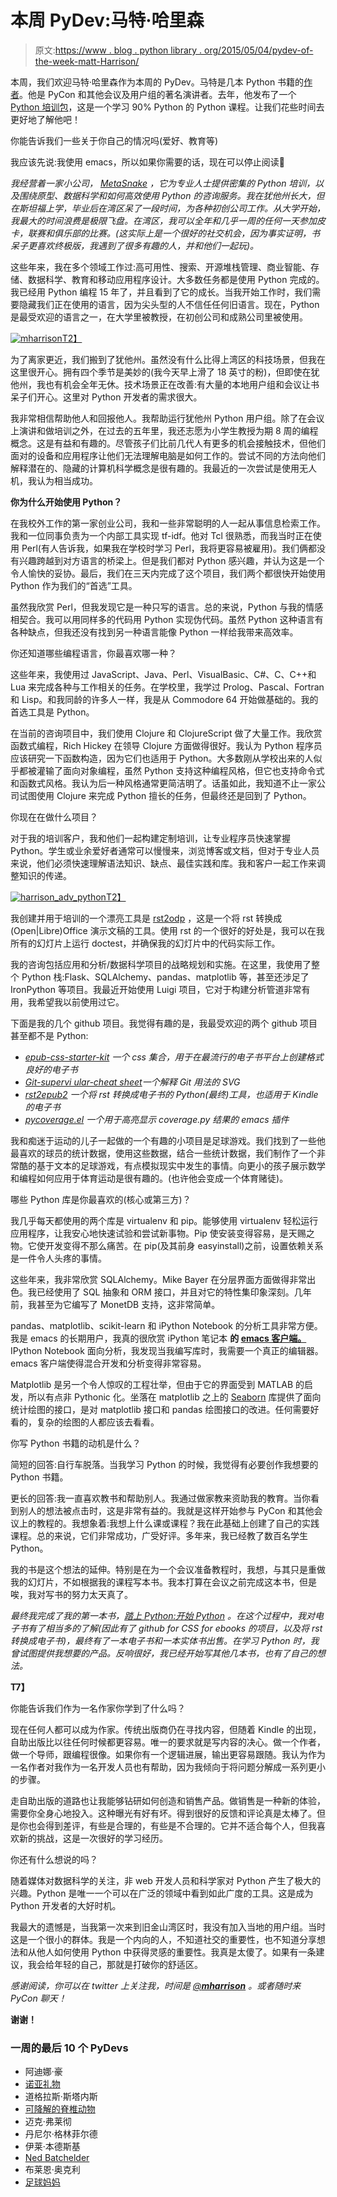 # 本周 PyDev:马特·哈里森

> 原文:[https://www . blog . python library . org/2015/05/04/pydev-of-the-week-matt-Harrison/](https://www.blog.pythonlibrary.org/2015/05/04/pydev-of-the-week-matt-harrison/)

本周，我们欢迎马特·哈里森作为本周的 PyDev。马特是几本 Python 书籍的[作者](http://www.amazon.com/Matt-Harrison/e/B0077BQLH6/ref=sr_ntt_srch_lnk_1?qid=1425332217&sr=8-1)。他是 PyCon 和其他会议及用户组的著名演讲者。去年，他发布了一个 [Python 培训包](http://www.hairysun.com/90py/)，这是一个学习 90% Python 的 Python 课程。让我们花些时间去更好地了解他吧！

你能告诉我们一些关于你自己的情况吗(爱好、教育等)

我应该先说:我使用 emacs，所以如果你需要的话，现在可以停止阅读🙂

*我经营着一家小公司， [MetaSnake](http://metasnake.com) ，它为专业人士提供密集的 Python 培训，以及围绕原型、数据科学和如何高效使用 Python 的咨询服务。我在犹他州长大，但在斯坦福上学，毕业后在湾区呆了一段时间，为各种初创公司工作。从大学开始，我最大的时间浪费是极限飞盘。在湾区，我可以全年和几乎一周的任何一天参加皮卡，联赛和俱乐部的比赛。(这实际上是一个很好的社交机会，因为事实证明，书呆子更喜欢终极版，我遇到了很多有趣的人，并和他们一起玩)。*

这些年来，我在多个领域工作过:高可用性、搜索、开源堆栈管理、商业智能、存储、数据科学、教育和移动应用程序设计。大多数任务都是使用 Python 完成的。我已经用 Python 编程 15 年了，并且看到了它的成长。当我开始工作时，我们需要隐藏我们正在使用的语言，因为尖头型的人不信任任何旧语言。现在，Python 是最受欢迎的语言之一，在大学里被教授，在初创公司和成熟公司里被使用。

[![mharrison](../Images/1778af80d4edbd23778479dc92a2560d.png)T2】](http://hairysun.com/)

为了离家更近，我们搬到了犹他州。虽然没有什么比得上湾区的科技场景，但我在这里很开心。拥有四个季节是美妙的(我今天早上滑了 18 英寸的粉)，但即使在犹他州，我也有机会全年无休。技术场景正在改善:有大量的本地用户组和会议让书呆子们开心。这里对 Python 开发者的需求很大。

我非常相信帮助他人和回报他人。我帮助运行犹他州 Python 用户组。除了在会议上演讲和做培训之外，在过去的五年里，我还志愿为小学生教授为期 8 周的编程概念。这是有益和有趣的。尽管孩子们比前几代人有更多的机会接触技术，但他们面对的设备和应用程序让他们无法理解电脑是如何工作的。尝试不同的方法向他们解释潜在的、隐藏的计算机科学概念是很有趣的。我最近的一次尝试是使用无人机，我认为相当成功。

**你为什么开始使用 Python？**

在我校外工作的第一家创业公司，我和一些非常聪明的人一起从事信息检索工作。我和一位同事负责为一个内部工具实现 tf-idf。他对 Tcl 很熟悉，而我当时正在使用 Perl(有人告诉我，如果我在学校时学习 Perl，我将更容易被雇用)。我们俩都没有兴趣跨越到对方语言的桥梁上。但是我们都对 Python 感兴趣，并认为这是一个令人愉快的妥协。最后，我们在三天内完成了这个项目，我们两个都很快开始使用 Python 作为我们的“首选”工具。

虽然我欣赏 Perl，但我发现它是一种只写的语言。总的来说，Python 与我的情感相契合。我可以用同样多的代码用 Python 实现伪代码。虽然 Python 这种语言有各种缺点，但我还没有找到另一种语言能像 Python 一样给我带来高效率。

你还知道哪些编程语言，你最喜欢哪一种？

这些年来，我使用过 JavaScript、Java、Perl、VisualBasic、C#、C、C++和 Lua 来完成各种与工作相关的任务。在学校里，我学过 Prolog、Pascal、Fortran 和 Lisp。和我同龄的许多人一样，我是从 Commodore 64 开始做基础的。我的首选工具是 Python。

在当前的咨询项目中，我们使用 Clojure 和 ClojureScript 做了大量工作。我欣赏函数式编程，Rich Hickey 在领导 Clojure 方面做得很好。我认为 Python 程序员应该研究一下函数构造，因为它们也适用于 Python。大多数刚从学校出来的人似乎都被灌输了面向对象编程，虽然 Python 支持这种编程风格，但它也支持命令式和函数式风格。我认为后一种风格通常更简洁明了。话虽如此，我知道不止一家公司试图使用 Clojure 来完成 Python 擅长的任务，但最终还是回到了 Python。

你现在在做什么项目？

对于我的培训客户，我和他们一起构建定制培训，让专业程序员快速掌握 Python。学生或业余爱好者通常可以慢慢来，浏览博客或文档，但对于专业人员来说，他们必须快速理解语法知识、缺点、最佳实践和库。我和客户一起工作来调整知识的传递。

[![harrison_adv_python](../Images/d8d1fda6142d3a1d86b1802af45f80ad.png)T2】](http://metasnake.com/)

我创建并用于培训的一个漂亮工具是 [rst2odp](https://github.com/mattharrison/rst2odp) ，这是一个将 rst 转换成(Open|Libre)Office 演示文稿的工具。使用 rst 的一个很好的好处是，我可以在我所有的幻灯片上运行 doctest，并确保我的幻灯片中的代码实际工作。

我的咨询包括应用和分析/数据科学项目的战略规划和实施。在这里，我使用了整个 Python 栈:Flask、SQLAlchemy、pandas、matplotlib 等，甚至还涉足了 IronPython 等项目。我最近开始使用 Luigi 项目，它对于构建分析管道非常有用，我希望我以前使用过它。

下面是我的几个 github 项目。我觉得有趣的是，我最受欢迎的两个 github 项目甚至都不是 Python:

*   *[epub-css-starter-kit](https://github.com/mattharrison/epub-css-starter-kit) 一个 css 集合，用于在最流行的电子书平台上创建格式良好的电子书*
*   *[Git-supervi ular-cheat sheet](https://github.com/mattharrison/Git-Supervisual-Cheatsheet)一个解释 Git 用法的 SVG*
*   *[rst2epub2](https://github.com/mattharrison/rst2epub2) 一个将 rst 转换成电子书的 Python(最终)工具，也适用于 Kindle 的电子书*
*   *[pycoverage.el](https://github.com/mattharrison/pycoverage.el) 一个用于高亮显示 coverage.py 结果的 emacs 插件*

我和痴迷于运动的儿子一起做的一个有趣的小项目是足球游戏。我们找到了一些他最喜欢的球员的统计数据，使用这些数据，结合一些统计数据，我们制作了一个非常酷的基于文本的足球游戏，有点模拟现实中发生的事情。向更小的孩子展示数学和编程如何应用于体育运动是很有趣的。(也许他会变成一个体育赌徒)。

哪些 Python 库是你最喜欢的(核心或第三方)？

我几乎每天都使用的两个库是 virtualenv 和 pip。能够使用 virtualenv 轻松运行应用程序，让我安心地快速试验和尝试新事物。Pip 使安装变得容易，是天赐之物。它使开发变得不那么痛苦。在 pip(及其前身 easyinstall)之前，设置依赖关系是一件令人头疼的事情。

这些年来，我非常欣赏 SQLAlchemy。Mike Bayer 在分层界面方面做得非常出色。我已经使用了 SQL 抽象和 ORM 接口，并且对它的特性集印象深刻。几年前，我甚至为它编写了 MonetDB 支持，这非常简单。

pandas、matplotlib、scikit-learn 和 iPython Notebook 的分析工具非常方便。我是 emacs 的长期用户，我真的很欣赏 iPython 笔记本 **的 [emacs 客户端。](https://github.com/millejoh/emacs-ipython-notebook)** IPython Notebook 面向分析，我发现当我编写库时，我需要一个真正的编辑器。emacs 客户端使得混合开发和分析变得非常容易。

Matplotlib 是另一个令人惊叹的工程壮举，但由于它的界面受到 MATLAB 的启发，所以有点非 Pythonic 化。坐落在 matplotlib 之上的 [Seaborn](http://stanford.edu/~mwaskom/software/seaborn/) 库提供了面向统计绘图的接口，是对 matplotlib 接口和 pandas 绘图接口的改进。任何需要好看的，复杂的绘图的人都应该去看看。

你写 Python 书籍的动机是什么？

简短的回答:自行车脱落。当我学习 Python 的时候，我觉得有必要创作我想要的 Python 书籍。

更长的回答:我一直喜欢教书和帮助别人。我通过做家教来资助我的教育。当你看到别人的想法被点击时，这是非常有益的。我就是这样开始参与 PyCon 和其他会议上的教程的。我想象着:我想上什么课或课程？我在此基础上创建了自己的实践课程。总的来说，它们非常成功，广受好评。多年来，我已经教了数百名学生 Python。

我的书是这个想法的延伸。特别是在为一个会议准备教程时，我想，与其只是重做我的幻灯片，不如根据我的课程写本书。我本打算在会议之前完成这本书，但是唉，我对写书的努力太天真了。

*最终我完成了我的第一本书，[踏上 Python:开始 Python](https://www.amazon.com/Beginning-Python-Programming-Learn-Treading-ebook/dp/B00639H0AK/ref=as_sl_pc_ss_til?tag=hairysuncom-20&linkCode=w01&linkId=QLR77FPIPPRO44L5&creativeASIN=B00639H0AK) 。在这个过程中，我对电子书有了相当多的了解(因此有了 github for CSS for ebooks 的项目，以及将 rst 转换成电子书)，最终有了一本电子书和一本实体书出售。在学习 Python 时，我曾试图提供我想要的产品。反响很好，我已经开始写其他几本书，也有了自己的想法。*

****T7】****

你能告诉我们作为一名作家你学到了什么吗？

现在任何人都可以成为作家。传统出版商仍在寻找内容，但随着 Kindle 的出现，自助出版比以往任何时候都更容易。唯一的要求就是写内容的决心。做一个作者，做一个导师，跟编程很像。如果你有一个逻辑进展，输出更容易跟随。我认为作为一名作者对我作为一名开发人员也有帮助，因为我倾向于将问题分解成一系列更小的步骤。

走自助出版的道路也让我能够钻研如何创造和销售产品。做销售是一种新的体验，需要你全身心地投入。这种曝光有好有坏。得到很好的反馈和评论真是太棒了。但是你也会得到差评，有些是合理的，有些是不合理的。它并不适合每个人，但我喜欢新的挑战，这是一次很好的学习经历。

你还有什么想说的吗？

随着媒体对数据科学的关注，非 web 开发人员和科学家对 Python 产生了极大的兴趣。Python 是唯一一个可以在广泛的领域中看到如此广度的工具。这是成为 Python 开发者的大好时机。

我最大的遗憾是，当我第一次来到旧金山湾区时，我没有加入当地的用户组。当时这是一个很小的群体。我是一个内向的人，不知道社交的重要性，也不知道分享想法和从他人如何使用 Python 中获得灵感的重要性。我真是太傻了。如果有一条建议，我会给年轻的自己，那就是打破你的舒适区。

*感谢阅读，你可以在 twitter 上关注我，时间是 [@__mharrison__](https://twitter.com/__mharrison__) 。或者随时来 PyCon 聊天！*

**谢谢！**

### 一周的最后 10 个 PyDevs

*   阿迪娜·豪
*   [诺亚礼物](https://www.blog.pythonlibrary.org/2015/04/20/pydev-of-the-week-noah-gift/)
*   道格拉斯·斯塔内斯
*   [可降解的脊椎动物](https://www.blog.pythonlibrary.org/2015/04/06/pydev-of-the-week-lennart-regebro/)
*   迈克·弗莱彻
*   丹尼尔·格林菲尔德
*   伊莱·本德斯基
*   [Ned Batchelder](https://www.blog.pythonlibrary.org/2015/03/09/pydev-of-the-week-ned-batchelder/)
*   布莱恩·奥克利
*   [足球妈妈](https://www.blog.pythonlibrary.org/2015/02/23/pydev-of-the-week-maciej-fijalkowski/)